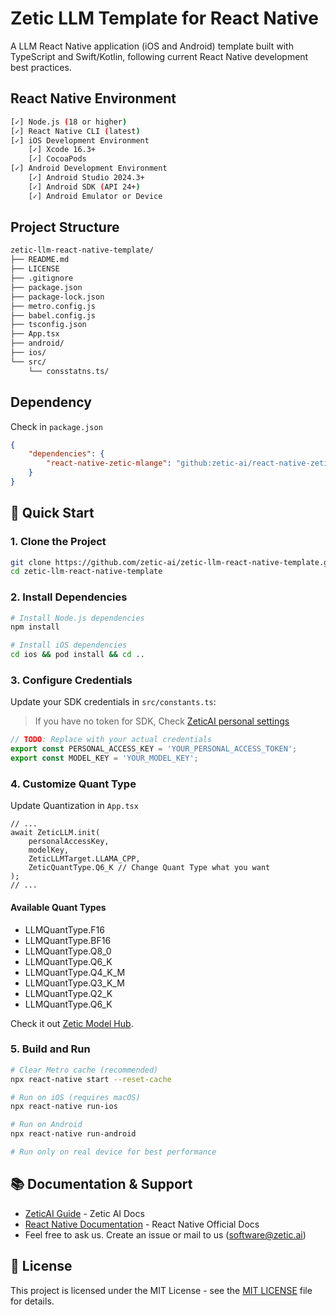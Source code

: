 # Zetic LLM Template for React Native

A LLM React Native application (iOS and Android) template built with TypeScript and Swift/Kotlin, following current React Native development best practices.

## React Native Environment
```bash
[✓] Node.js (18 or higher)
[✓] React Native CLI (latest)
[✓] iOS Development Environment
    [✓] Xcode 16.3+
    [✓] CocoaPods
[✓] Android Development Environment  
    [✓] Android Studio 2024.3+
    [✓] Android SDK (API 24+)
    [✓] Android Emulator or Device
```

## Project Structure

```bash
zetic-llm-react-native-template/
├── README.md
├── LICENSE
├── .gitignore
├── package.json
├── package-lock.json
├── metro.config.js
├── babel.config.js
├── tsconfig.json
├── App.tsx
├── android/
├── ios/
└── src/
    └── consstatns.ts/

```

## Dependency

Check in `package.json`

```json
{
    "dependencies": {
        "react-native-zetic-mlange": "github:zetic-ai/react-native-zetic-mlange"
    }
}
```

## 🚀 Quick Start

### 1. Clone the Project

```bash
git clone https://github.com/zetic-ai/zetic-llm-react-native-template.git
cd zetic-llm-react-native-template
```

### 2. Install Dependencies

```bash
# Install Node.js dependencies
npm install

# Install iOS dependencies
cd ios && pod install && cd ..
```

### 3. Configure Credentials

Update your SDK credentials in `src/constants.ts`:

> If you have no token for SDK, Check [ZeticAI personal settings](https://mlange.zetic.ai/settings?tab=pat)

```typescript
// TODO: Replace with your actual credentials
export const PERSONAL_ACCESS_KEY = 'YOUR_PERSONAL_ACCESS_TOKEN';
export const MODEL_KEY = 'YOUR_MODEL_KEY';
```

### 4. Customize Quant Type

Update Quantization in `App.tsx`

```tsx
// ...
await ZeticLLM.init(
    personalAccessKey,
    modelKey,
    ZeticLLMTarget.LLAMA_CPP,
    ZeticQuantType.Q6_K // Change Quant Type what you want
);
// ...
```

#### Available Quant Types
- LLMQuantType.F16
- LLMQuantType.BF16
- LLMQuantType.Q8_0
- LLMQuantType.Q6_K
- LLMQuantType.Q4_K_M
- LLMQuantType.Q3_K_M
- LLMQuantType.Q2_K
- LLMQuantType.Q6_K

Check it out [Zetic Model Hub](https://mlange.zetic.ai/dashboard).

### 5. Build and Run

```bash
# Clear Metro cache (recommended)
npx react-native start --reset-cache

# Run on iOS (requires macOS)
npx react-native run-ios

# Run on Android
npx react-native run-android

# Run only on real device for best performance
```

## 📚 Documentation & Support

- [ZeticAI Guide](https://docs.zetic.ai) - Zetic AI Docs
- [React Native Documentation](https://reactnative.dev/docs/getting-started) - React Native Official Docs
- Feel free to ask us. Create an issue or mail to us ([software@zetic.ai](mailto:software@zetic.ai))

## 📄 License

This project is licensed under the MIT License - see the [MIT LICENSE](LICENSE) file for details.

